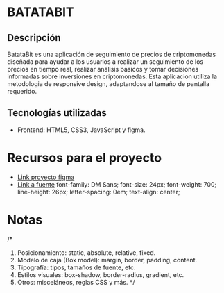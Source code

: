 # BATATABIT
## Descripción
BatataBit es una aplicación de seguimiento de precios de criptomonedas diseñada para ayudar a los usuarios a realizar un seguimiento de los precios en tiempo real, realizar análisis básicos y tomar decisiones informadas sobre inversiones en criptomonedas.
Esta aplicacion utiliza la metodologia de responsive design, adaptandose al tamaño de pantalla requerido.

## Tecnologías utilizadas
- Frontend: HTML5, CSS3, JavaScript y figma.

# Recursos para el proyecto
- [Link proyecto figma](https://www.figma.com/file/sMmlQaZldfDcLERYYWe6h4/Bata-Bit?type=design&node-id=81-132&mode=design)
- [Link a fuente](https://fonts.google.com/specimen/DM+Sans?query=DM+sans) 
font-family: DM Sans;
font-size: 24px;
font-weight: 700;
line-height: 26px;
letter-spacing: 0em;
text-align: center;

# Notas
/* 
1. Posicionamiento: static, absolute, relative, fixed.
2. Modelo de caja (Box model): margin, border, padding, content.
3. Tipografía: tipos, tamaños de fuente, etc.
4. Estilos visuales: box-shadow, border-radius, gradient, etc.
5. Otros: misceláneos, reglas CSS y más.
*/
